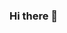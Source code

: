 ### Hi there 👋

<!--
**bi04ip/bi04ip** is a ✨ _special_ ✨ repository because its `README.md` (this file) appears on your GitHub profile.
great-gatsby

Here are some ideas to get you started:

- 🔭 I’m currently working on ...
- 🌱 I’m currently learning ...
- 👯 I’m looking to collaborate on ...
- 🤔 I’m looking for help with ...
- 💬 Ask me about ...
- 📫 How to reach me: ...
- 😄 Pronouns: ...
- ⚡ Fun fact: ...
-->
